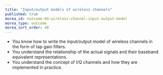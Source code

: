 ```yaml
---
title: "Input/output models of wireless channels"
published: true
morea_id: outcome-04-wireless-channel-input-output-model
morea_type: outcome
morea_sort_order: 40
---
```


  * You know how to write the input/output model of wireless channels in the form of tap gain filters.
  * You understand the relationship of the actual signals and their baseband equivalent representations.
  * You understand the concept of I/Q channels and how they are implemented in practice.
